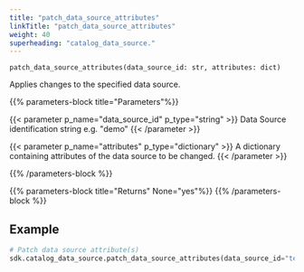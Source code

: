 ```yaml
---
title: "patch_data_source_attributes"
linkTitle: "patch_data_source_attributes"
weight: 40
superheading: "catalog_data_source."
---
```


<!-- TODO -->

``patch_data_source_attributes(data_source_id: str, attributes: dict)``

Applies changes to the specified data source.

{{% parameters-block  title="Parameters"%}}

{{< parameter p_name="data_source_id" p_type="string" >}}
Data Source identification string e.g. "demo"
{{< /parameter >}}

{{< parameter p_name="attributes" p_type="dictionary" >}}
A dictionary containing attributes of the data source to be changed.
{{< /parameter >}}

{{% /parameters-block %}}


{{% parameters-block title="Returns" None="yes"%}}
{{% /parameters-block %}}

## Example

```Python
# Patch data source attribute(s)
sdk.catalog_data_source.patch_data_source_attributes(data_source_id="test",attributes={"name": "Name2"})
```

